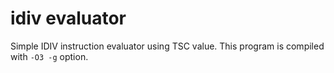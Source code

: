 # idiv evaluator

Simple IDIV instruction evaluator using TSC value. This program is compiled with `-O3 -g` option.
